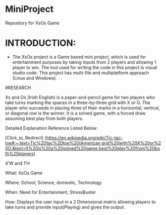 # MiniProject
Repository for XsOs Game

# INTRODUCTION: 
* The XsOs project is a Game based mini project, which is used for entertainment purposes by taking inputs from 2 players and allowing 1 player to win. The tool used for writing the code in this project is visual studio code. This project has multi-file and multiplatform approach (Linux and Windows).

#RESEARCH

 Xs and Os (Irish English) is a paper-and-pencil game for two players who take turns marking the spaces in a three-by-three grid with X or O. The player who succeeds in placing three of their marks in a horizontal, vertical, or diagonal row is the winner. It is a solved game, with a forced draw assuming best play from both players.

Detailed Explanation Reference Listed Below: 

[Click_to_Redirect]
(https://en.wikipedia.org/wiki/Tic-tac-toe#:~:text=Tic%2Dtac%2Dtoe%20(American,grid%20with%20X%20or%20O.&text=It%20is%20a%20solved%20game,best%20play%20from%20both%20players)

4’W and 1’H

What: XsOs Game

Where: School, Science, domestic, Technology

When: Need for Entertainment, StressBuster

How: Displays the user input in a 2 Dimensional matrix allowing players to take turns and provide input(Playing) and gives the output.